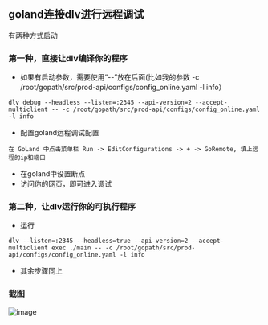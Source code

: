 ## goland连接dlv进行远程调试
有两种方式启动
### 第一种，直接让dlv编译你的程序
- 如果有启动参数，需要使用“--”放在后面(比如我的参数 -c /root/gopath/src/prod-api/configs/config_online.yaml -l info）
```
dlv debug --headless --listen=:2345 --api-version=2 --accept-multiclient -- -c /root/gopath/src/prod-api/configs/config_online.yaml -l info
```
- 配置goland远程调试配置
```
在 GoLand 中点击菜单栏 Run -> EditConfigurations -> + -> GoRemote, 填上远程的ip和端口
```
- 在goland中设置断点
- 访问你的网页，即可进入调试
### 第二种，让dlv运行你的可执行程序
- 运行
```
dlv --listen=:2345 --headless=true --api-version=2 --accept-multiclient exec ./main -- -c /root/gopath/src/prod-api/configs/config_online.yaml -l info
```
- 其余步骤同上
### 截图
![image](/images/G\(3H@2YF94M81\(Q59DP~T_L.png)
